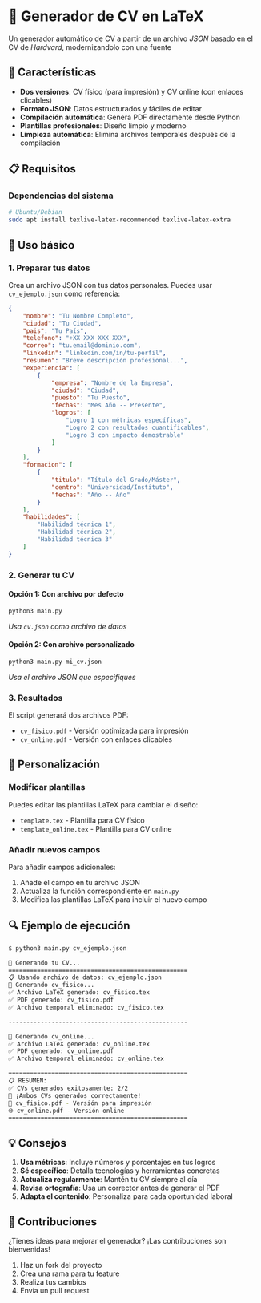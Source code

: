 # 📄 Generador de CV en LaTeX

Un generador automático de CV a partir de un archivo *JSON* basado en el CV de *Hardvard*, modernizandolo con una fuente 

## 🚀 Características

- **Dos versiones**: CV físico (para impresión) y CV online (con enlaces clicables)
- **Formato JSON**: Datos estructurados y fáciles de editar
- **Compilación automática**: Genera PDF directamente desde Python
- **Plantillas profesionales**: Diseño limpio y moderno
- **Limpieza automática**: Elimina archivos temporales después de la compilación

## 📋 Requisitos

### Dependencias del sistema
```bash
# Ubuntu/Debian
sudo apt install texlive-latex-recommended texlive-latex-extra
```

## 🔧 Uso básico

### 1. Preparar tus datos

Crea un archivo JSON con tus datos personales. Puedes usar `cv_ejemplo.json` como referencia:

```json
{
    "nombre": "Tu Nombre Completo",
    "ciudad": "Tu Ciudad",
    "pais": "Tu País",
    "telefono": "+XX XXX XXX XXX",
    "correo": "tu.email@dominio.com",
    "linkedin": "linkedin.com/in/tu-perfil",
    "resumen": "Breve descripción profesional...",
    "experiencia": [
        {
            "empresa": "Nombre de la Empresa",
            "ciudad": "Ciudad",
            "puesto": "Tu Puesto",
            "fechas": "Mes Año -- Presente",
            "logros": [
                "Logro 1 con métricas específicas",
                "Logro 2 con resultados cuantificables",
                "Logro 3 con impacto demostrable"
            ]
        }
    ],
    "formacion": [
        {
            "titulo": "Título del Grado/Máster",
            "centro": "Universidad/Instituto",
            "fechas": "Año -- Año"
        }
    ],
    "habilidades": [
        "Habilidad técnica 1",
        "Habilidad técnica 2",
        "Habilidad técnica 3"
    ]
}
```

### 2. Generar tu CV

#### Opción 1: Con archivo por defecto
```bash
python3 main.py
```
*Usa `cv.json` como archivo de datos*

#### Opción 2: Con archivo personalizado
```bash
python3 main.py mi_cv.json
```
*Usa el archivo JSON que especifiques*

### 3. Resultados

El script generará dos archivos PDF:
- `cv_fisico.pdf` - Versión optimizada para impresión
- `cv_online.pdf` - Versión con enlaces clicables

## 📝 Personalización

### Modificar plantillas

Puedes editar las plantillas LaTeX para cambiar el diseño:

- `template.tex` - Plantilla para CV físico
- `template_online.tex` - Plantilla para CV online

### Añadir nuevos campos

Para añadir campos adicionales:

1. Añade el campo en tu archivo JSON
2. Actualiza la función correspondiente en `main.py`
3. Modifica las plantillas LaTeX para incluir el nuevo campo

## 🔍 Ejemplo de ejecución

```bash
$ python3 main.py cv_ejemplo.json

🚀 Generando tu CV...
==================================================
📋 Usando archivo de datos: cv_ejemplo.json
📄 Generando cv_fisico...
✅ Archivo LaTeX generado: cv_fisico.tex
✅ PDF generado: cv_fisico.pdf
✅ Archivo temporal eliminado: cv_fisico.tex

--------------------------------------------------

📄 Generando cv_online...
✅ Archivo LaTeX generado: cv_online.tex
✅ PDF generado: cv_online.pdf
✅ Archivo temporal eliminado: cv_online.tex

==================================================
📋 RESUMEN:
✅ CVs generados exitosamente: 2/2
🎉 ¡Ambos CVs generados correctamente!
📄 cv_fisico.pdf - Versión para impresión
🌐 cv_online.pdf - Versión online
==================================================
```

## 💡 Consejos

1. **Usa métricas**: Incluye números y porcentajes en tus logros
2. **Sé específico**: Detalla tecnologías y herramientas concretas
3. **Actualiza regularmente**: Mantén tu CV siempre al día
4. **Revisa ortografía**: Usa un corrector antes de generar el PDF
5. **Adapta el contenido**: Personaliza para cada oportunidad laboral

## 🤝 Contribuciones

¿Tienes ideas para mejorar el generador? ¡Las contribuciones son bienvenidas!

1. Haz un fork del proyecto
2. Crea una rama para tu feature
3. Realiza tus cambios
4. Envía un pull request
